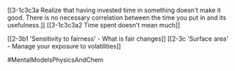 [[3-1c3c3a Realize that having invested time in something doesn't make it good. There is no necessary correlation between the time you put in and its usefulness.]]
[[3-1c3c3a2 Time spent doesn't mean much]]

[[2-3b1 'Sensitivity to fairness' - What is fair changes]]
[[2-3c 'Surface area' - Manage your exposure to volatilities]]

#MentalModelsPhysicsAndChem 